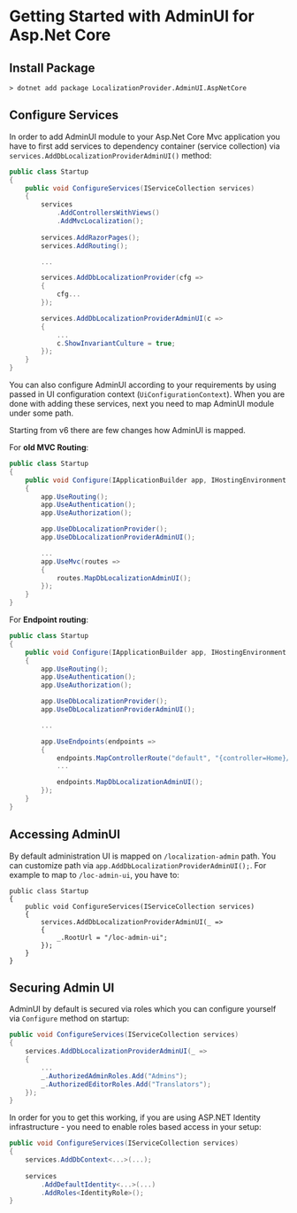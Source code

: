 # Getting Started with AdminUI for Asp.Net Core

## Install Package

```
> dotnet add package LocalizationProvider.AdminUI.AspNetCore
```

## Configure Services

In order to add AdminUI module to your Asp.Net Core Mvc application you have to first add services to dependency container (service collection) via `services.AddDbLocalizationProviderAdminUI()` method:

```csharp
public class Startup
{
    public void ConfigureServices(IServiceCollection services)
    {
        services
            .AddControllersWithViews()
            .AddMvcLocalization();
    
        services.AddRazorPages();
        services.AddRouting();

        ...

        services.AddDbLocalizationProvider(cfg =>
        {
            cfg...
        });

        services.AddDbLocalizationProviderAdminUI(c =>
        {
            ...
            c.ShowInvariantCulture = true;
        });
    }
}
```

You can also configure AdminUI according to your requirements by using passed in UI configuration context (`UiConfigurationContext`).
When you are done with adding these services, next you need to map AdminUI module under some path.

Starting from v6 there are few changes how AdminUI is mapped.

For **old MVC Routing**:

```csharp
public class Startup
{
    public void Configure(IApplicationBuilder app, IHostingEnvironment env)
    {
        app.UseRouting();
        app.UseAuthentication();
        app.UseAuthorization();

        app.UseDbLocalizationProvider();
        app.UseDbLocalizationProviderAdminUI();

        ...
        app.UseMvc(routes =>
        {
            routes.MapDbLocalizationAdminUI();
        });
    }
}
```

For **Endpoint routing**:

```csharp
public class Startup
{
    public void Configure(IApplicationBuilder app, IHostingEnvironment env)
    {
        app.UseRouting();
        app.UseAuthentication();
        app.UseAuthorization();

        app.UseDbLocalizationProvider();
        app.UseDbLocalizationProviderAdminUI();

        ...

        app.UseEndpoints(endpoints =>
        {
            endpoints.MapControllerRoute("default", "{controller=Home}/{action=Index}/{id?}");
            ...

            endpoints.MapDbLocalizationAdminUI();
        });
    }
}
```

## Accessing AdminUI

By default administration UI is mapped on `/localization-admin` path. You can customize path via `app.AddDbLocalizationProviderAdminUI();`. For example to map to `/loc-admin-ui`, you have to:

```
public class Startup
{
    public void ConfigureServices(IServiceCollection services)
    {
        services.AddDbLocalizationProviderAdminUI(_ =>
        {
            _.RootUrl = "/loc-admin-ui";
        });
    }
}
```

## Securing Admin UI

AdminUI by default is secured via roles which you can configure yourself via `Configure` method on startup:

```csharp
public void ConfigureServices(IServiceCollection services)
{
    services.AddDbLocalizationProviderAdminUI(_ =>
    {
        ...
        _.AuthorizedAdminRoles.Add("Admins");
        _.AuthorizedEditorRoles.Add("Translators");
    });
}
```

In order for you to get this working, if you are using ASP.NET Identity infrastructure - you need to enable roles based access in your setup:

```csharp
public void ConfigureServices(IServiceCollection services)
{
    services.AddDbContext<...>(...);
    
    services
        .AddDefaultIdentity<...>(...)
        .AddRoles<IdentityRole>();
}
```
